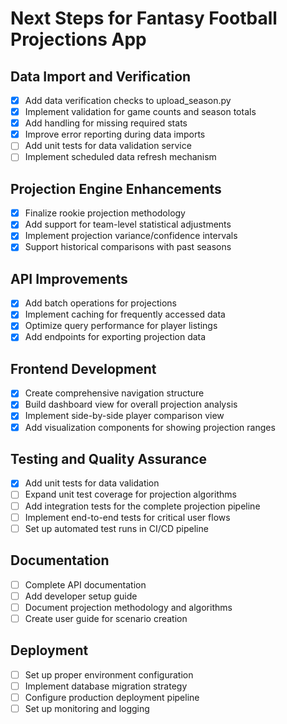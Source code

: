 # Next Steps for Fantasy Football Projections App

## Data Import and Verification
- [x] Add data verification checks to upload_season.py
- [x] Implement validation for game counts and season totals
- [x] Add handling for missing required stats
- [x] Improve error reporting during data imports
- [ ] Add unit tests for data validation service
- [ ] Implement scheduled data refresh mechanism

## Projection Engine Enhancements
- [x] Finalize rookie projection methodology
- [x] Add support for team-level statistical adjustments
- [x] Implement projection variance/confidence intervals
- [x] Support historical comparisons with past seasons

## API Improvements
- [x] Add batch operations for projections
- [x] Implement caching for frequently accessed data
- [x] Optimize query performance for player listings
- [x] Add endpoints for exporting projection data

## Frontend Development
- [x] Create comprehensive navigation structure
- [x] Build dashboard view for overall projection analysis
- [x] Implement side-by-side player comparison view
- [x] Add visualization components for showing projection ranges

## Testing and Quality Assurance
- [x] Add unit tests for data validation
- [ ] Expand unit test coverage for projection algorithms
- [ ] Add integration tests for the complete projection pipeline
- [ ] Implement end-to-end tests for critical user flows
- [ ] Set up automated test runs in CI/CD pipeline

## Documentation
- [ ] Complete API documentation
- [ ] Add developer setup guide
- [ ] Document projection methodology and algorithms
- [ ] Create user guide for scenario creation

## Deployment
- [ ] Set up proper environment configuration
- [ ] Implement database migration strategy
- [ ] Configure production deployment pipeline
- [ ] Set up monitoring and logging